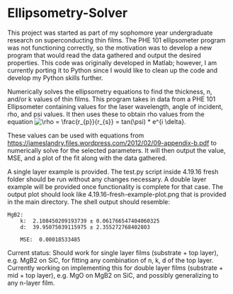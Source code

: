 # Ellipsometry-Solver
This project was started as part of my sophomore year undergraduate research on superconducting thin films. The PHE 101 ellipsometer program was not functioning correctly, so the motivation was to develop a new program that would read the data gathered and output the desired properties. This code was originally developed in Matlab; however, I am currently porting it to Python since I would like to clean up the code and develop my Python skills further.

Numerically solves the ellipsometry equations to find the thickness, n, and/or k values of thin films. This program takes in data from a PHE 101 Ellipsometer containing values for the laser wavelength, angle of incident, rho, and psi values. It then uses these to obtain rho values from the equation <img src="https://latex.codecogs.com/svg.latex?\inline&space;\rho&space;=&space;\frac{r_{p}}{r_{s}}&space;=&space;tan(\psi)&space;*&space;e^{i&space;\delta}" title="\rho = \frac{r_{p}}{r_{s}} = tan(\psi) * e^{i \delta}" />.

These values can be used with equations from https://jameslandry.files.wordpress.com/2012/02/09-appendix-b.pdf to numerically solve for the selected parameters. It will then output the value, MSE, and a plot of the fit along with the data gathered.

A single layer example is provided. The test.py script inside 4.19.16 fresh folder should be run without any changes necessary. A double layer example will be provided once functionality is complete for that case. The output plot should look like 4.19.16-fresh-example-plot.png that is provided in the main directory. The shell output should resemble:

```
MgB2:
	k:  2.108450209193739 ± 0.061766547404060325
	d:  39.95075039115975 ± 2.355272768402803

	MSE:  0.00018533485
```

Current status: Should work for single layer films (substrate + top layer), e.g. MgB2 on SiC, for fitting any combination of n, k, d of the top layer. Currently working on implementing this for double layer films (substrate + mid + top layer), e.g. MgO on MgB2 on SiC, and possibly generalizing to any n-layer film.
